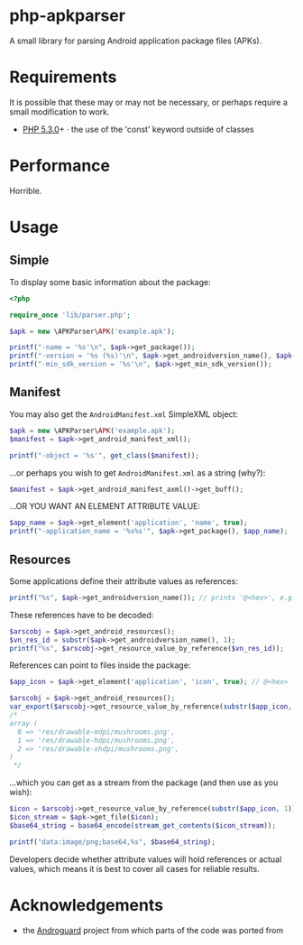 # php-apkparser
A small library for parsing Android application package files (APKs).


Requirements
============
It is possible that these may or may not be necessary, or perhaps require a small modification to work.
* [PHP 5.3.0](http://php.net/releases/5_3_0.php)+ · the use of the 'const' keyword outside of classes


Performance
===========
Horrible.


Usage
=====

Simple
------
To display some basic information about the package:

```php
<?php

require_once 'lib/parser.php';

$apk = new \APKParser\APK('example.apk');

printf("-name = '%s'\n", $apk->get_package());
printf("-version = '%s (%s)'\n", $apk->get_androidversion_name(), $apk->get_androidversion_code());
printf("-min_sdk_version = '%s'\n", $apk->get_min_sdk_version());
```

Manifest
--------
You may also get the `AndroidManifest.xml` SimpleXML object:

```php
$apk = new \APKParser\APK('example.apk');
$manifest = $apk->get_android_manifest_xml();

printf("-object = '%s'", get_class($manifest));
```

...or perhaps you wish to get `AndroidManifest.xml` as a string (why?):

```php
$manifest = $apk->get_android_manifest_axml()->get_buff();
```

...OR YOU WANT AN ELEMENT ATTRIBUTE VALUE:

```php
$app_name = $apk->get_element('application', 'name', true);
printf("-application_name = '%s%s'", $apk->get_package(), $app_name);
```

Resources
---------
Some applications define their attribute values as references:

```php
printf("%s", $apk->get_androidversion_name()); // prints '@<hex>', e.g.: '@7f0b000d'
```

These references have to be decoded:

```php
$arscobj = $apk->get_android_resources();
$vn_res_id = substr($apk->get_androidversion_name(), 1);
printf("%s", $arscobj->get_resource_value_by_reference($vn_res_id));
```

References can point to files inside the package:

```php
$app_icon = $apk->get_element('application', 'icon', true); // @<hex>

$arscobj = $apk->get_android_resources();
var_export($arscobj->get_resource_value_by_reference(substr($app_icon, 1)));
/*
array (
  0 => 'res/drawable-mdpi/mushrooms.png',
  1 => 'res/drawable-hdpi/mushrooms.png',
  2 => 'res/drawable-xhdpi/mushrooms.png',
)
 */
```

...which you can get as a stream from the package (and then use as you wish):

```php
$icon = $arscobj->get_resource_value_by_reference(substr($app_icon, 1))[0];
$icon_stream = $apk->get_file($icon);
$base64_string = base64_encode(stream_get_contents($icon_stream));

printf("data:image/png;base64,%s", $base64_string);
```

Developers decide whether attribute values will hold references or actual values,
which means it is best to cover all cases for reliable results.


Acknowledgements
================
* the [Androguard](https://code.google.com/p/androguard/) project from which parts of the code was ported from
